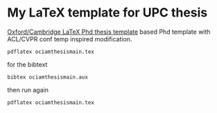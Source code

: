 # My LaTeX template for UPC thesis 
 [Oxford/Cambridge LaTeX Phd thesis template](https://github.com/mcmanigle/OxThesis) based Phd template with ACL/CVPR conf temp inspired modification.


```
pdflatex ociamthesismain.tex 
```
for the bibtext

```
bibtex ociamthesismain.aux
``` 
then run again

```
pdflatex ociamthesismain.tex 
```

